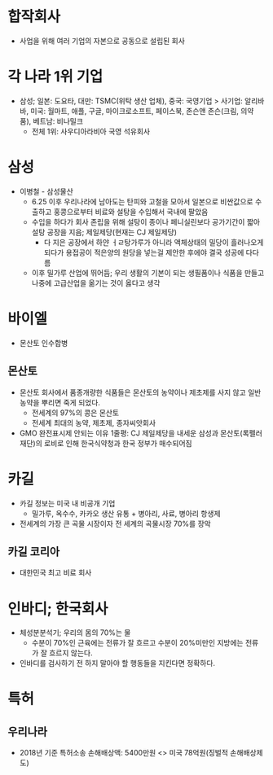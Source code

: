 # 합작회사
* 사업을 위해 여러 기업의 자본으로 공동으로 설립된 회사

# 각 나라 1위 기업
* 삼성; 일본: 도요타, 대만: TSMC(위탁 생산 업체), 중국: 국영기업 > 사기업: 알리바바, 미국: 월마트, 애플, 구글, 마이크로소프트, 페이스북, 존슨앤 존슨(크림, 의약품), 베트남: 비나밀크
  * 전체 1위: 사우디아라비아 국영 석유회사 

# 삼성
* 이병철 - 삼성물산
	* 6.25 이후 우리나라에 남아도는 탄피와 고철을 모아서 일본으로 비싼값으로 수출하고 홍콩으로부터 비료와 설탕을 수입해서 국내에 팔았음
	* 수입을 하다가 회사 존립을 위해 설탕이 종이나 페니실린보다 공가기간이 짧아 설탕 공장을 지음; 제일제당(현재는 CJ 제일제당)
		* 다 지은 공장에서 하얀 ㅓㄹ탕가루가 아니라 액체상태의 밀당이 흘러나오게 되다가 용접공이 적은양의 원당을 넣는걸 제안한 후에야 결국 성공에 다다름
	* 이후 밀가루 산업에 뛰어듬; 우리 생활의 기본이 되는 생필품이나 식품을 만들고 나중에 고급산업을 옮기는 것이 옳다고 생각

# 바이엘
* 몬산토 인수합병

## 몬산토
* 몬산토 회사에서 품종개량한 식품들은 몬산토의 농약이나 제초제를 사지 않고 일반 농약을 뿌리면 죽게 되었다. 
	* 전세계의 97%의 콩은 몬산토
	* 전세계 최대의 농약, 제초제, 종자씨앗회사
* GMO 완전표시제 안되는 이유 1줄평: CJ 제일제당을 내세운 삼성과 몬산토(록펠러 재단)의 로비로 인해 한국식약청과 한국 정부가 매수되어짐

# 카길
* 카길 정보는 미국 내 비공개 기업
	* 밀가루, 옥수수, 카카오 생산 유통 + 병아리, 사료, 병아리 항생제
* 전세계의 가장 큰 곡물 시장이자 전 세계의 곡물시장 70%를 장악

## 카길 코리아
* 대한민국 최고 비료 회사

# 인바디; 한국회사
* 체성분분석기; 우리의 몸의 70%는 물
	* 수분이 70%인 근육에는 전류가 잘 흐르고 수분이 20%미만인 지방에는 전류가 잘 흐르지 않는다.
* 인바디를 검사하기 전 하지 말아야 할 행동들을 지킨다면 정확하다.

# 특허
## 우리나라
* 2018년 기준 특허소송 손해배상액: 5400만원 <> 미국 78억원(징벌적 손해배상제도)